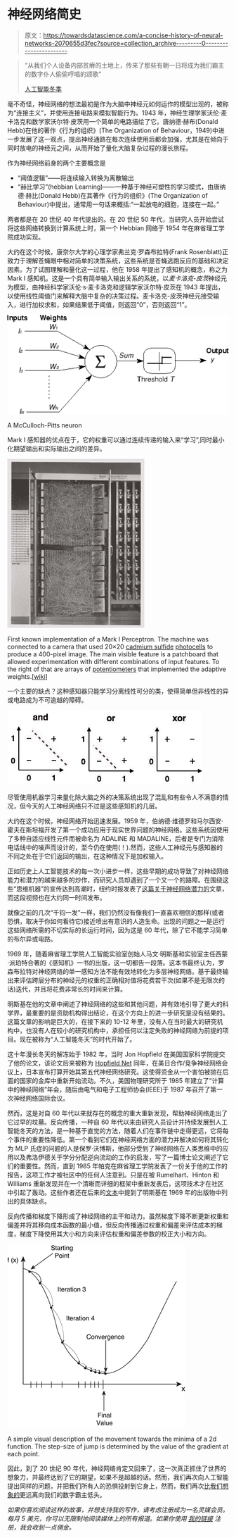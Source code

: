 # 神经网络简史

> 原文：<https://towardsdatascience.com/a-concise-history-of-neural-networks-2070655d3fec?source=collection_archive---------0----------------------->

> “从我们个人设备内部贫瘠的土地上，传来了那些有朝一日将成为我们霸主的数字仆人偷偷哼唱的颂歌”
> 
> [人工智能冬季](http://aiwinter.bandcamp.com/)

毫不奇怪，神经网络的想法最初是作为大脑中神经元如何运作的模型出现的，被称为“连接主义”，并使用连接电路来模拟智能行为。1943 年，神经生理学家沃伦·麦卡洛克和数学家沃尔特·皮茨用一个简单的电路描绘了它。唐纳德·赫布(Donald Hebb)在他的著作《行为的组织》(The Organization of Behaviour，1949)中进一步发展了这一观点，提出神经通路在每次连续使用后都会加强，尤其是在倾向于同时放电的神经元之间，从而开始了量化大脑复杂过程的漫长旅程。

作为神经网络前身的两个主要概念是

*   “阈值逻辑”——将连续输入转换为离散输出
*   “赫比学习”(hebbian Learning)——一种基于神经可塑性的学习模式，由唐纳德·赫比(Donald Hebb)在其著作《行为的组织》(The Organization of Behaviour)中提出，通常用一句话来概括:“一起放电的细胞，连接在一起。”

两者都是在 20 世纪 40 年代提出的。在 20 世纪 50 年代，当研究人员开始尝试将这些网络转换到计算系统上时，第一个 Hebbian 网络于 1954 年在麻省理工学院成功实现。

大约在这个时候，康奈尔大学的心理学家弗兰克·罗森布拉特(Frank Rosenblatt)正致力于理解苍蝇眼中相对简单的决策系统，这些系统是苍蝇逃跑反应的基础和决定因素。为了试图理解和量化这一过程，他在 1958 年提出了感知机的概念，称之为 Mark I 感知机。这是一个具有简单输入输出关系的系统，以*麦卡洛克-皮茨*神经元为模型，由神经科学家沃伦·s·麦卡洛克和逻辑学家沃尔特·皮茨在 1943 年提出，以使用线性阈值门来解释大脑中复杂的决策过程。麦卡洛克-皮茨神经元接受输入，进行加权求和，如果结果低于阈值，则返回“0”，否则返回“1”。

![](img/0e37b3211de325b341998db0b94a186a.png)

A McCulloch-Pitts neuron

Mark I 感知器的优点在于，它的权重可以通过连续传递的输入来“学习”,同时最小化期望输出和实际输出之间的差异。

![](img/d8ba262d5742c3181dc09b66772f1fbe.png)

First known implementation of a Mark I Perceptron. The machine was connected to a camera that used 20×20 [cadmium sulfide](https://en.wikipedia.org/wiki/Cadmium_sulfide) [photocells](https://en.wikipedia.org/wiki/Photocell) to produce a 400-pixel image. The main visible feature is a patchboard that allowed experimentation with different combinations of input features. To the right of that are arrays of [potentiometers](https://en.wikipedia.org/wiki/Potentiometer) that implemented the adaptive weights.[[wiki](https://en.wikipedia.org/wiki/Perceptron#cite_note-bishop-2)]

一个主要的缺点？这种感知器只能学习分离线性可分的类，使得简单但非线性的异或电路成为不可逾越的障碍。

![](img/01b54e035dc61fc649db1218d6fe89b8.png)

尽管使用机器学习来量化除大脑之外的决策系统出现了混乱和有些令人不满意的情况，但今天的人工神经网络只不过是这些感知机的几层。

大约在这个时候，神经网络开始迅速发展。1959 年，伯纳德·维德罗和马尔西安·霍夫在斯坦福开发了第一个成功应用于现实世界问题的神经网络。这些系统因使用了多种自适应线性元件而被命名为 ADALINE 和 MADALINE，后者是专门为消除电话线中的噪声而设计的，至今仍在使用(！).然而，这些人工神经元与感知器的不同之处在于它们返回的输出，在这种情况下是加权输入。

正如历史上人工智能技术的每一次小进步一样，这些早期的成功导致了对神经网络能力和潜力的越来越多的炒作，而研究人员却遇到了一个又一个的路障。在围绕这些“思维机器”的宣传达到高潮时，纽约时报发表了[这篇关于神经网络潜力的](http://www.nytimes.com/1958/07/08/archives/new-navy-device-learns-by-doing-psychologist-shows-embryo-of.html)文章，而这段视频也在大约同一时间发布。

就像之前的几次“千钧一发”一样，我们仍然没有像我们一直喜欢相信的那样(或者恐惧，取决于你如何看待它)接近喷出有意识的人造生命。出现的问题之一是运行这些网络所需的不切实际的长运行时间，因为这是 60 年代，除了它不能学习简单的布尔异或电路。

1969 年，随着麻省理工学院人工智能实验室创始人马文·明斯基和实验室主任西蒙·派珀特合著的《感知机》一书的出版，这一切都告一段落。这本书最终认为，罗森布拉特对神经网络的单一感知方法不能有效地转化为多层神经网络。基于最终输出来评估跨层分布的神经元的权重的正确相对值将花费若干次(如果不是无限次的话)迭代，并且将花费非常长的时间来计算。

明斯基在他的文章中阐述了神经网络的这些和其他问题，并有效地引导了更大的科学界，最重要的是资助机构得出结论，在这个方向上的进一步研究是没有结果的。这篇文章的影响是巨大的，在接下来的 10-12 年里，没有人在当时最大的研究机构中，也没有人在较小的研究机构中，承担任何以注定失败的神经网络为前提的项目。现在被称为“人工智能冬天”的时代开始了。

这十年漫长冬天的解冻始于 1982 年，当时 Jon Hopfield 在美国国家科学院提交了他的论文，该论文后来被称为 [Hopfield Net](http://www.scholarpedia.org/article/Hopfield_network) 同年，在美日合作/竞争神经网络会议上，日本宣布打算开始其第五代神经网络研究。这使得资金从一个害怕被抛在后面的国家的金库中重新开始流动。不久，美国物理研究所于 1985 年建立了“计算中的神经网络”年会，随后由电气和电子工程师协会(IEEE)于 1987 年召开了第一次神经网络国际会议。

然而，这是对自 60 年代以来就存在的概念的重大重新发现，帮助神经网络走出了它过早的坟墓。反向传播，一种自 60 年代以来由研究人员设计并持续发展到人工智能冬天的方法，是一种基于直觉的方法，随着人们在事件链中走得更远，它将每个事件的重要性降低。第一个看到它们在神经网络方面的潜力并解决如何将其转化为 MLP 氏症的问题的人是保罗·沃博斯，他部分受到了神经网络在人类思维中的应用以及弗洛伊德关于学分分配逆向流动的工作的启发，写了一篇博士论文阐述了它们的重要性。然而，直到 1985 年帕克在麻省理工学院发表了一份关于他的工作的报告，这项工作才被社区中的任何人注意到。只是在被 Rumelhart、Hinton 和 Williams 重新发现并在一个清晰而详细的框架中重新发表后，这项技术才在社区中引起了轰动。这些作者还在后来的[文本](http://psych.stanford.edu/~jlm/papers/PDP/Volume%201/Chap8_PDP86.pdf)中提到了明斯基在 1969 年的出版物中列出的具体缺点。

反向传播和梯度下降形成了神经网络的主干和动力。虽然梯度下降不断更新权重和偏差并将其移向成本函数的最小值，但反向传播通过权重和偏差来评估成本的梯度，梯度下降使用其大小和方向来评估权重和偏差参数的校正大小和方向。

![](img/4a15441b9613c616221757dcd8876f30.png)

A simple visual description of the movement towards the minima of a 2d function. The step-size of jump is determined by the value of the gradient at each point.

因此，到了 20 世纪 90 年代，神经网络肯定又回来了，这一次真正抓住了世界的想象力，并最终达到了它的期望，如果不是超越的话。然而，我们再次向人工智能提出同样的问题，并把我们所有人的恐惧投射到它身上，然而，我们再次[比我们想象的](https://www.technologyreview.com/s/546301/will-machines-eliminate-us/?utm_campaign=socialflow&utm_source=facebook&utm_medium=post)更远离向我们的数字霸主低头。

*如果你喜欢阅读这样的故事，并想支持我的写作，请考虑注册成为一名灵媒会员。每月 5 美元，你可以无限制地阅读媒体上的所有报道。如果你使用* [*我的链接*](https://medium.com/@Jaconda/membership) *注册，我会收到一点佣金。*